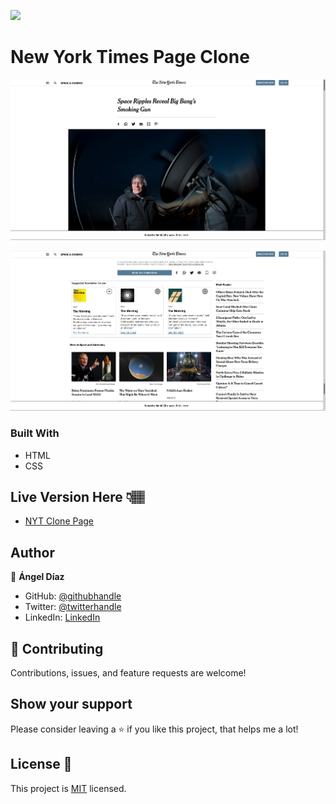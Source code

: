 ![](https://img.shields.io/badge/Microverse-blueviolet)

# New York Times Page Clone

![New York Times Page Clone](/img/screenshot1.png)

![New York Times Page Clone](/img/screenshot2.png)

### Built With

- HTML
- CSS

## Live Version Here 👇🏽️

- [NYT Clone Page](https://ad9311.github.io/nyt/)

## Author

👤 **Ángel Díaz**

- GitHub: [@githubhandle](https://github.com/ad9311)
- Twitter: [@twitterhandle](https://twitter.com/adiaz9311)
- LinkedIn: [LinkedIn](https://www.linkedin.com/in/ad9311/)

## 🤝 Contributing

Contributions, issues, and feature requests are welcome!


## Show your support

Please consider leaving a ⭐️ if you like this project, that helps me a lot!

## License 📃

This project is [MIT](./LICENSE) licensed.
